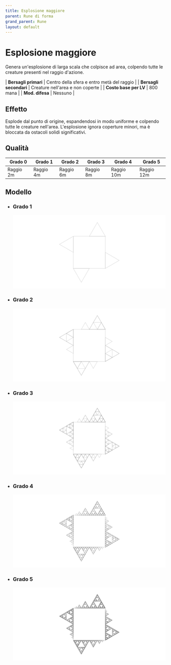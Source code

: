 ```yaml
---
title: Esplosione maggiore
parent: Rune di forma
grand_parent: Rune
layout: default
---
```


# **Esplosione maggiore**

Genera un'esplosione di larga scala che colpisce ad area, colpendo tutte le creature presenti nel raggio d'azione.

| **Bersagli primari**   | Centro della sfera e entro metà del raggio       |
| **Bersagli secondari** | Creature nell'area e non coperte                 |
| **Costo base per LV**  | 800 mana                                         |
| **Mod. difesa**        | Nessuno                                          |

## Effetto
Esplode dal punto di origine, espandendosi in modo uniforme e colpendo tutte le creature nell'area. L'esplosione ignora coperture minori, ma è bloccata da ostacoli solidi significativi.

## Qualità

| Grado 0 | Grado 1 | Grado 2 | Grado 3 | Grado 4 | Grado 5 |
|---------|---------|---------|---------|---------|---------|
| Raggio 2m | Raggio 4m | Raggio 6m | Raggio 8m | Raggio 10m | Raggio 12m |

## Modello
- ### Grado 1<br>
  ![Grado 1](1.png "Grado 1")
- ### Grado 2<br>
  ![Grado 2](2.png "Grado 2")
- ### Grado 3<br>
  ![Grado 3](3.png "Grado 3")
- ### Grado 4<br>
  ![Grado 4](4.png "Grado 4")
- ### Grado 5<br>
  ![Grado 5](5.png "Grado 5")
